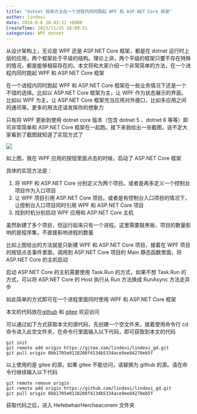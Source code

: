 ```yaml
---
title: "dotnet 简单方法在一个进程内同时跑起 WPF 和 ASP.NET Core 框架"
author: lindexi
date: 2024-8-6 20:43:31 +0800
CreateTime: 2023/11/25 18:09:51
categories: WPF dotnet
---
```


从设计架构上，无论是 WPF 还是 ASP.NET Core 框架，都是在 dotnet 运行时上层的应用，两个框架处于平级的结构。理论上讲，两个平级的框架只要不存在特殊的情况，都是能够相容存在的。本文将和大家介绍一个非常简单的方法，在一个进程内同时跑起 WPF 和 ASP.NET Core 框架

<!--more-->


<!-- CreateTime:2023/11/25 18:09:51 -->

<!-- 发布 -->
<!-- 博客 -->

在一个进程内同时跑起 WPF 和 ASP.NET Core 框架在一些业务情况下还是一个不错的选择。比如以 ASP.NET Core 框架为主，让 WPF 作为状态展示的界面。比如以 WPF 为主，让 ASP.NET Core 框架充当应用对外接口，比如多应用之间的通讯等。更多的用法还请发挥你的想象力

只有将 WPF 更新到使用 dotnet core 版本（包含 dotnet 5 、dotnet 6 等等）即可非常简单和 ASP.NET Core 框架在一起跑。接下来我给出一张截图，说不定大家看到了截图就知道了实现方式了

<!-- ![](image/dotnet 简单方法在一个进程内同时跑起 WPF 和 ASP.NET Core 框架/dotnet 简单方法在一个进程内同时跑起 WPF 和 ASP.NET Core 框架0.png) -->
![](http://cdn.lindexi.site/lindexi%2F20231125181051586.jpg)

如上图，我在 WPF 应用的按钮里面点击的时候，启动了 ASP.NET Core 框架

具体的实现方法是：

1. 将 WPF 和 ASP.NET Core 分别定义为两个项目。或者是再多定义一个控制台项目作为入口项目
2. 让 WPF 项目引用 ASP.NET Core 项目。或者是有控制台入口项目的情况下，让控制台入口项目同时引用 WPF 和 ASP.NET Core 项目
3. 找到时机分别启动 WPF 应用和 ASP.NET Core 主机

虽然新建了多个项目，但运行起来只有一个进程。这里需要敲黑板，项目的数量影响的是程序集，不直接影响进程的数量

比如上图给出的方法就是只新建 WPF 和 ASP.NET Core 项目，接着在 WPF 项目的按钮点击事件里面，调用到 ASP.NET Core 项目的 Main 静态函数里面，将 ASP.NET Core 的主机启动

启动 ASP.NET Core 的主机需要使用 Task.Run 的方式，如果不想 Task.Run 的方式，可以将 ASP.NET Core 的 Host 执行从 Run 方法换成 RunAsync 方法走异步

如此简单的方式即可在一个进程里面同时使用 WPF 和 ASP.NET Core 框架

本文的代码放在[github](https://github.com/lindexi/lindexi_gd/tree/0bb1705e0118208f4134b5334ace9ee84270eb5f/HefebehairHercheaconem) 和 [gitee](https://gitee.com/lindexi/lindexi_gd/tree/0bb1705e0118208f4134b5334ace9ee84270eb5f/HefebehairHercheaconem) 欢迎访问

可以通过如下方式获取本文的源代码，先创建一个空文件夹，接着使用命令行 cd 命令进入此空文件夹，在命令行里面输入以下代码，即可获取到本文的代码

```
git init
git remote add origin https://gitee.com/lindexi/lindexi_gd.git
git pull origin 0bb1705e0118208f4134b5334ace9ee84270eb5f
```

以上使用的是 gitee 的源，如果 gitee 不能访问，请替换为 github 的源。请在命令行继续输入以下代码

```
git remote remove origin
git remote add origin https://github.com/lindexi/lindexi_gd.git
git pull origin 0bb1705e0118208f4134b5334ace9ee84270eb5f
```

获取代码之后，进入 HefebehairHercheaconem 文件夹
